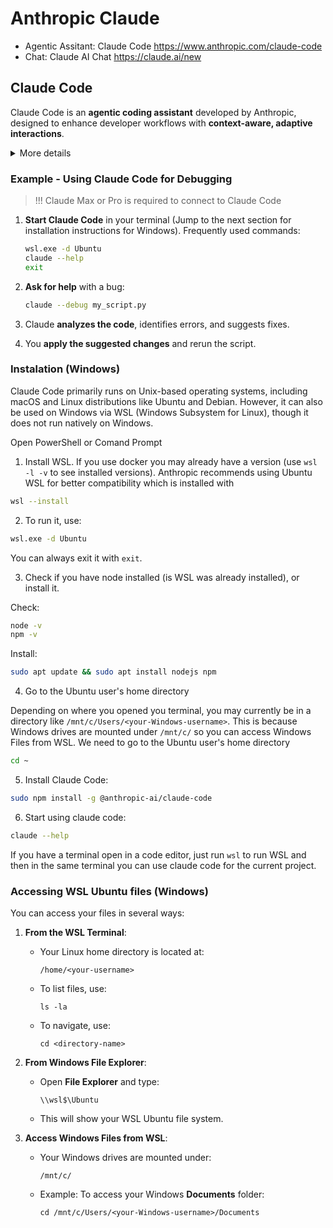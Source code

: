 # Anthropic Claude
 - Agentic Assitant: Claude Code https://www.anthropic.com/claude-code
 - Chat: Claude AI Chat https://claude.ai/new

## Claude Code

Claude Code is an **agentic coding assistant** developed by Anthropic, designed to enhance developer workflows with **context-aware, adaptive interactions**.

<details>
  <summary>More details</summary>
It integrates into coding environments, automatically refining prompts, debugging errors, and assisting with code generation in real time.

Unlike standard AI coding tools, Claude Code operates **dynamically**, adjusting to project-specific needs and offering **scriptable automation**, making it ideal for complex development tasks.

</details>

### Example - Using Claude Code for Debugging

> !!! Claude Max or Pro is required to connect to Claude Code 

1. **Start Claude Code** in your terminal (Jump to the next section for installation instructions for Windows). Frequently used commands:

   ```bash
   wsl.exe -d Ubuntu
   claude --help
   exit
   ```

2. **Ask for help** with a bug:

   ```bash
   claude --debug my_script.py
   ```

3. Claude **analyzes the code**, identifies errors, and suggests fixes.
4. You **apply the suggested changes** and rerun the script.

### Instalation (Windows)

Claude Code primarily runs on Unix-based operating systems, including macOS and Linux distributions like Ubuntu and Debian. However, it can also be used on Windows via WSL (Windows Subsystem for Linux), though it does not run natively on Windows.

Open PowerShell or Comand Prompt

1. Install WSL. If you use docker you may already have a version (use `wsl -l -v` to see installed versions). Anthropic recommends using Ubuntu WSL for better compatibility which is installed with

```bash
wsl --install
```

2. To run it, use:

```bash
wsl.exe -d Ubuntu
```

You can always exit it with `exit`.

3. Check if you have node installed (is WSL was already installed), or install it.

Check:

```bash
node -v
npm -v
```

Install:

```bash
sudo apt update && sudo apt install nodejs npm
```

4. Go to the Ubuntu user's home directory

Depending on where you opened you terminal, you may currently be in a directory like `/mnt/c/Users/<your-Windows-username>`. This is because Windows drives are mounted under `/mnt/c/` so you can access Windows Files from WSL. We need to go to the Ubuntu user's home directory

```bash
cd ~
```

5. Install Claude Code:

```bash
sudo npm install -g @anthropic-ai/claude-code
```

6. Start using claude code:

```bash
claude --help
```

If you have a terminal open in a code editor, just run `wsl` to run WSL and then in the same terminal you can use claude code for the current project.

### Accessing **WSL Ubuntu files** (Windows)

You can access your files in several ways:

1. **From the WSL Terminal**:

   - Your Linux home directory is located at:
     ```
     /home/<your-username>
     ```
   - To list files, use:
     ```
     ls -la
     ```
   - To navigate, use:
     ```
     cd <directory-name>
     ```

2. **From Windows File Explorer**:

   - Open **File Explorer** and type:
     ```
     \\wsl$\Ubuntu
     ```
   - This will show your WSL Ubuntu file system.

3. **Access Windows Files from WSL**:
   - Your Windows drives are mounted under:
     ```
     /mnt/c/
     ```
   - Example: To access your Windows **Documents** folder:
     ```
     cd /mnt/c/Users/<your-Windows-username>/Documents
     ```
